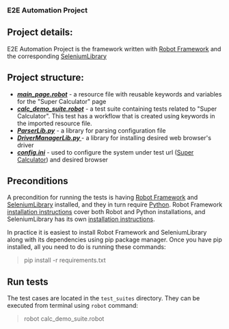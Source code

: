 ### E2E Automation Project
## Project details:
E2E Automation Project is the framework written with [Robot Framework](https://robotframework.org/) and the corresponding [SeleniumLibrary](SeleniumLibrary/)
## Project structure:
- ***[main_page.robot](https://github.com/skvmane/limehome-demo/blob/master/pages/main_page.robot)*** - a resource file with reusable keywords and variables for the "Super Calculator" page
- ***[calc_demo_suite.robot](https://github.com/skvmane/limehome-demo/blob/master/test_suites/calc_demo_suite.robot)*** - a test suite containing tests related to "Super Calculator". This test has a workflow that is created using keywords in the imported resource file.
- ***[ParserLib.py](https://github.com/skvmane/limehome-demo/blob/master/utils/ParserLib.py)*** - a library for parsing configuration file
- ***[DriverManagerLib.py ](https://github.com/skvmane/limehome-demo/blob/master/utils/DriverManagerLib.py)*** - a library for installing desired web browser's driver
- ***[config.ini](https://github.com/skvmane/limehome-demo/blob/master/resources/config.ini)*** - used to configure the system under test url ([Super Calculator](http://juliemr.github.io/protractor-demo/)) and desired browser
## Preconditions
A precondition for running the tests is having [Robot Framework](https://robotframework.org/) and [SeleniumLibrary](SeleniumLibrary/) installed, and they in turn require [Python](https://www.python.org/). Robot Framework [installation instructions](https://github.com/robotframework/robotframework/blob/master/INSTALL.rst) cover both Robot and Python installations, and SeleniumLibrary has its own [installation instructions](https://github.com/robotframework/SeleniumLibrary#installation).

In practice it is easiest to install Robot Framework and SeleniumLibrary along with its dependencies using pip package manager. Once you have pip installed, all you need to do is running these commands:
>pip install -r requirements.txt
## Run tests
The test cases are located in the `test_suites` directory. They can be executed from terminal using `robot` command:
>robot calc_demo_suite.robot

